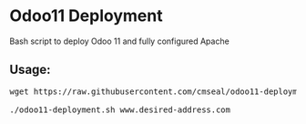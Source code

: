 # Odoo11 Deployment
Bash script to deploy Odoo 11 and fully configured Apache

## Usage:
<pre>
wget https://raw.githubusercontent.com/cmseal/odoo11-deployment/master/odoo11-deployment.sh && chmod +x odoo11-deployment.sh

./odoo11-deployment.sh www.desired-address.com
</pre>
